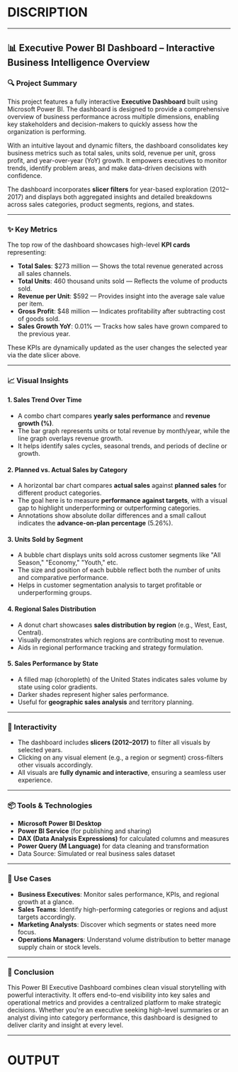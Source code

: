 

# DISCRIPTION

--- 

## 📊 Executive Power BI Dashboard – Interactive Business Intelligence Overview

### 🔍 Project Summary

This project features a fully interactive **Executive Dashboard** built using Microsoft Power BI. The dashboard is designed to provide a comprehensive overview of business performance across multiple dimensions, enabling key stakeholders and decision-makers to quickly assess how the organization is performing. 

With an intuitive layout and dynamic filters, the dashboard consolidates key business metrics such as total sales, units sold, revenue per unit, gross profit, and year-over-year (YoY) growth. It empowers executives to monitor trends, identify problem areas, and make data-driven decisions with confidence.

The dashboard incorporates **slicer filters** for year-based exploration (2012–2017) and displays both aggregated insights and detailed breakdowns across sales categories, product segments, regions, and states.

---

### ✨ Key Metrics

The top row of the dashboard showcases high-level **KPI cards** representing:

- **Total Sales**: $273 million — Shows the total revenue generated across all sales channels.
- **Total Units**: 460 thousand units sold — Reflects the volume of products sold.
- **Revenue per Unit**: $592 — Provides insight into the average sale value per item.
- **Gross Profit**: $48 million — Indicates profitability after subtracting cost of goods sold.
- **Sales Growth YoY**: 0.01% — Tracks how sales have grown compared to the previous year.

These KPIs are dynamically updated as the user changes the selected year via the date slicer above.

---

### 📈 Visual Insights

#### 1. **Sales Trend Over Time**
- A combo chart compares **yearly sales performance** and **revenue growth (%)**.
- The bar graph represents units or total revenue by month/year, while the line graph overlays revenue growth.
- It helps identify sales cycles, seasonal trends, and periods of decline or growth.

#### 2. **Planned vs. Actual Sales by Category**
- A horizontal bar chart compares **actual sales** against **planned sales** for different product categories.
- The goal here is to measure **performance against targets**, with a visual gap to highlight underperforming or outperforming categories.
- Annotations show absolute dollar differences and a small callout indicates the **advance-on-plan percentage** (5.26%).

#### 3. **Units Sold by Segment**
- A bubble chart displays units sold across customer segments like "All Season," "Economy," "Youth," etc.
- The size and position of each bubble reflect both the number of units and comparative performance.
- Helps in customer segmentation analysis to target profitable or underperforming groups.

#### 4. **Regional Sales Distribution**
- A donut chart showcases **sales distribution by region** (e.g., West, East, Central).
- Visually demonstrates which regions are contributing most to revenue.
- Aids in regional performance tracking and strategy formulation.

#### 5. **Sales Performance by State**
- A filled map (choropleth) of the United States indicates sales volume by state using color gradients.
- Darker shades represent higher sales performance.
- Useful for **geographic sales analysis** and territory planning.

---

### 🔄 Interactivity

- The dashboard includes **slicers (2012–2017)** to filter all visuals by selected years.
- Clicking on any visual element (e.g., a region or segment) cross-filters other visuals accordingly.
- All visuals are **fully dynamic and interactive**, ensuring a seamless user experience.

---

### 📦 Tools & Technologies

- **Microsoft Power BI Desktop**
- **Power BI Service** (for publishing and sharing)
- **DAX (Data Analysis Expressions)** for calculated columns and measures
- **Power Query (M Language)** for data cleaning and transformation
- Data Source: Simulated or real business sales dataset

---

### 📌 Use Cases

- **Business Executives**: Monitor sales performance, KPIs, and regional growth at a glance.
- **Sales Teams**: Identify high-performing categories or regions and adjust targets accordingly.
- **Marketing Analysts**: Discover which segments or states need more focus.
- **Operations Managers**: Understand volume distribution to better manage supply chain or stock levels.

---

### 🧠 Conclusion

This Power BI Executive Dashboard combines clean visual storytelling with powerful interactivity. It offers end-to-end visibility into key sales and operational metrics and provides a centralized platform to make strategic decisions. Whether you're an executive seeking high-level summaries or an analyst diving into category performance, this dashboard is designed to deliver clarity and insight at every level.

---

# OUTPUT
